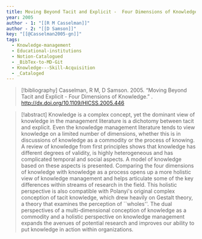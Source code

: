 ```yaml
---
title: Moving Beyond Tacit and Explicit -  Four Dimensions of Knowledge
year: 2005
author - 1: "[[R M Casselman]]"
author - 2: "[[D Samson]]"
key: "[[@Casselman2005-gn]]"
tags:
  - Knowledge-management
  - Educational-institutions
  - Notion-Catalogued
  - _BibTex-to-MD-Git
  - Knowledge---Skill-Acquisition
  - _Cataloged
---
```


> [!bibliography]
> Casselman, R M, D Samson. 2005. “Moving Beyond Tacit and Explicit -  Four Dimensions of Knowledge.” . http://dx.doi.org/10.1109/HICSS.2005.446

> [!abstract]
> Knowledge is a complex concept, yet the dominant view of knowledge in the management literature is a dichotomy between tacit and explicit. Even the knowledge management literature tends to view knowledge on a limited number of dimensions, whether this is in discussions of knowledge as a commodity or the process of knowing. A review of knowledge from first principles shows that knowledge has different degrees of validity, is highly heterogeneous and has complicated temporal and social aspects. A model of knowledge based on these aspects is presented. Comparing the four dimensions of knowledge with knowledge as a process opens up a more holistic view of knowledge management and helps articulate some of the key differences within streams of research in the field. This holistic perspective is also compatible with Polanyi's original complex conception of tacit knowledge, which drew heavily on Gestalt theory, a theory that examines the perception of ``wholes''. The dual perspectives of a multi-dimensional conception of knowledge as a commodity and a holistic perspective on knowledge management expands the avenues of potential research and improves our ability to put knowledge in action within organizations.